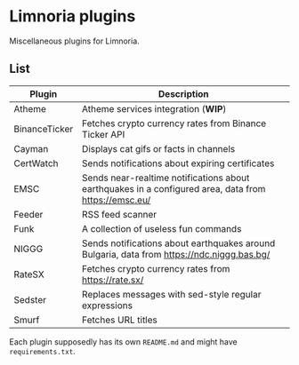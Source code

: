 # Limnoria plugins

Miscellaneous plugins for Limnoria.

## List

| Plugin        | Description                                                                                          |
| ------------- | ---------------------------------------------------------------------------------------------------- |
| Atheme        | Atheme services integration (**WIP**)                                                                |
| BinanceTicker | Fetches crypto currency rates from Binance Ticker API                                                |
| Cayman        | Displays cat gifs or facts in channels                                                               |
| CertWatch     | Sends notifications about expiring certificates                                                      |
| EMSC          | Sends near-realtime notifications about earthquakes in a configured area, data from https://emsc.eu/ |
| Feeder        | RSS feed scanner                                                                                     |
| Funk          | A collection of useless fun commands                                                                 |
| NIGGG         | Sends notifications about earthquakes around Bulgaria, data from https://ndc.niggg.bas.bg/           |
| RateSX        | Fetches crypto currency rates from https://rate.sx/                                                  |
| Sedster       | Replaces messages with sed-style regular expressions                                                 |
| Smurf         | Fetches URL titles                                                                                   |

Each plugin supposedly has its own `README.md` and might have `requirements.txt`.
